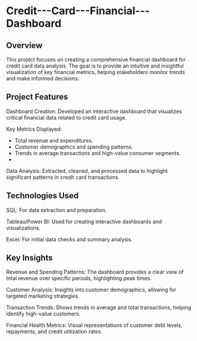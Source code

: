 # Credit---Card---Financial---Dashboard

## Overview
This project focuses on creating a comprehensive financial dashboard for credit card data analysis. The goal is to provide an intuitive and insightful visualization of key financial metrics, helping stakeholders monitor trends and make informed decisions.

## Project Features

Dashboard Creation: Developed an interactive dashboard that visualizes critical financial data related to credit card usage.

Key Metrics Displayed:
- Total revenue and expenditures.
- Customer demographics and spending patterns.
- Trends in average transactions and high-value consumer segments.
- 
Data Analysis: Extracted, cleaned, and processed data to highlight significant patterns in credit card transactions.

## Technologies Used

SQL: For data extraction and preparation.

Tableau/Power BI: Used for creating interactive dashboards and visualizations.

Excel: For initial data checks and summary analysis.

## Key Insights

Revenue and Spending Patterns: The dashboard provides a clear view of total revenue over specific periods, highlighting peak times.

Customer Analysis: Insights into customer demographics, allowing for targeted marketing strategies.

Transaction Trends: Shows trends in average and total transactions, helping identify high-value customers.

Financial Health Metrics: Visual representations of customer debt levels, repayments, and credit utilization rates.
